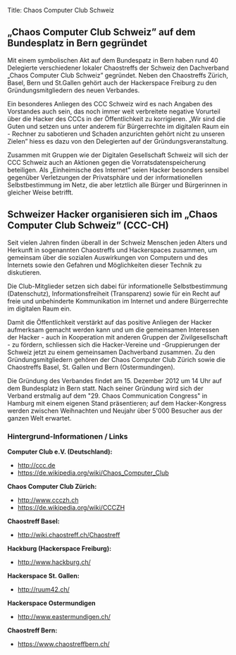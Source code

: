 Title: Chaos Computer Club Schweiz

## „Chaos Computer Club Schweiz” auf dem Bundesplatz in Bern gegründet

Mit einem symbolischen Akt auf dem Bundespatz in Bern haben rund 40 Delegierte
verschiedener lokaler Chaostreffs der Schweiz den Dachverband „Chaos Computer
Club Schweiz” gegründet. Neben den Chaostreffs Zürich, Basel, Bern und St.Gallen
gehört auch der Hackerspace Freiburg zu den Gründungsmitgliedern des neuen
Verbandes.

Ein besonderes Anliegen des CCC Schweiz wird es nach Angaben des Vorstandes auch
sein, das noch immer weit verbreitete negative Vorurteil über die Hacker des
CCCs in der Öffentlichkeit zu korrigieren. „Wir sind die Guten und setzen uns
unter anderem für Bürgerrechte im digitalen Raum ein - Rechner zu sabotieren und
Schaden anzurichten gehört nicht zu unseren Zielen” hiess es dazu von den
Delegierten auf der Gründungsveranstaltung.

Zusammen mit Gruppen wie der Digitalen Gesellschaft Schweiz will sich der CCC
Schweiz auch an Aktionen gegen die Vorratsdatenspeicherung beteiligen. Als
„Einheimische des Internet” seien Hacker besonders sensibel gegenüber
Verletzungen der Privatsphäre und der informationellen Selbstbestimmung im Netz,
die aber letztlich alle Bürger und Bürgerinnen in gleicher Weise betrifft.


## Schweizer Hacker organisieren sich im „Chaos Computer Club Schweiz” (CCC-CH)

Seit vielen Jahren finden überall in der Schweiz Menschen jeden Alters und
Herkunft in sogenannten Chaostreffs und Hackerspaces zusammen, um gemeinsam über
die sozialen Auswirkungen von Computern und des Internets sowie den Gefahren und
Möglichkeiten dieser Technik zu diskutieren.

Die Club-Mitglieder setzen sich dabei für informationelle Selbstbestimmung
(Datenschutz), Informationsfreiheit (Transparenz) sowie für ein Recht auf freie
und unbehinderte Kommunikation im Internet und andere Bürgerrechte im digitalen
Raum ein.

Damit die Öffentlichkeit verstärkt auf das positive Anliegen der Hacker
aufmerksam gemacht werden kann und um die gemeinsamen Interessen der Hacker -
auch in Kooperation mit anderen Gruppen der Zivilgesellschaft - zu fördern,
schliessen sich die Hacker-Vereine und -Gruppierungen der Schweiz jetzt zu einem
gemeinsamen Dachverband zusammen. Zu den Gründungsmitgliedern gehören der Chaos
Computer Club Zürich sowie die Chaostreffs Basel, St. Gallen und Bern
(Ostermundingen).

Die Gründung des Verbandes findet am 15. Dezember 2012 um 14 Uhr auf dem
Bundesplatz in Bern statt. Nach seiner Gründung wird sich der Verband erstmalig
auf dem "29. Chaos Communication Congress" in Hamburg mit einem eigenen Stand
präsentieren; auf dem Hacker-Kongress werden zwischen Weihnachten und Neujahr
über 5'000 Besucher aus der ganzen Welt erwartet.

### Hintergrund-Informationen / Links

**Computer Club e.V. (Deutschland):**

- <http://ccc.de>
- <https://de.wikipedia.org/wiki/Chaos_Computer_Club>

**Chaos Computer Club Zürich:**

- <http://www.ccczh.ch>
- <https://de.wikipedia.org/wiki/CCCZH>

**Chaostreff Basel:**

- <http://wiki.chaostreff.ch/Chaostreff>

**Hackburg (Hackerspace Freiburg):**

- <http://www.hackburg.ch/>

**Hackerspace St. Gallen:**

- <http://ruum42.ch/>

**Hackerspace Ostermundigen**

- <http://www.eastermundigen.ch/>

**Chaostreff Bern:**

- <https://www.chaostreffbern.ch/>
